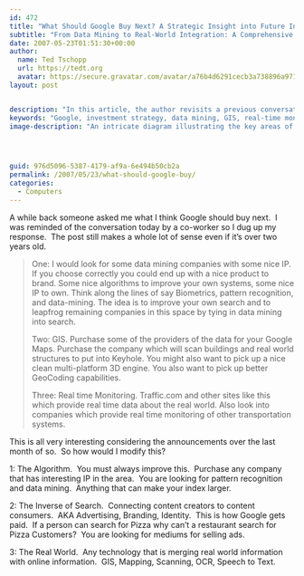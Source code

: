```yaml
---
id: 472
title: "What Should Google Buy Next? A Strategic Insight into Future Investments"
subtitle: "From Data Mining to Real-World Integration: A Comprehensive Analysis"
date: 2007-05-23T01:51:30+00:00
author:
  name: Ted Tschopp
  url: https://tedt.org
  avatar: https://secure.gravatar.com/avatar/a76b4d6291cecb3a738896a971bfb903?s=512&d=mp&r=g
layout: post


description: "In this article, the author revisits a previous conversation on what Google should invest in next, covering aspects like data mining, pattern recognition, GIS, real-time monitoring, algorithms, and the connection between content creators and consumers. The insights provided offer a thoughtful look at potential areas of growth and innovation for the tech giant."
keywords: "Google, investment strategy, data mining, GIS, real-time monitoring, pattern recognition, algorithms, advertising, branding, content creation, content consumption, real-world information, online integration"
image-description: "An intricate diagram illustrating the key areas of investment suggested for Google, including icons and visual elements representing data mining, GIS, real-time monitoring, algorithms, and the connection between real-world and online information, symbolizing the multifaceted approach to growth and innovation."




guid: 976d5096-5387-4179-af9a-6e494b50cb2a
permalink: /2007/05/23/what-should-google-buy/
categories:
  - Computers
---
```

A while back someone asked me what I think Google should buy next.&#160; I was reminded of the conversation today by a co-worker so I dug up my response.&#160; The post still makes a whole lot of sense even if it’s over two years old.

> One: I would look for some data mining companies with some nice IP. If you choose correctly you could end up with a nice product to brand. Some nice algorithms to improve your own systems, some nice IP to own. Think along the lines of say Biometrics, pattern recognition, and data-mining. The idea is to improve your own search and to leapfrog remaining companies in this space by tying in data mining into search.
> 
> Two: GIS. Purchase some of the providers of the data for your Google Maps. Purchase the company which will scan buildings and real world structures to put into Keyhole. You might also want to pick up a nice clean multi-platform 3D engine. You also want to pick up better GeoCoding capabilities.
> 
> Three: Real time Monitoring. Traffic.com and other sites like this which provide real time data about the real world. Also look into companies which provide real time monitoring of other transportation systems.

This is all very interesting considering the announcements over the last month of so.&#160; So how would I modify this?

1: The Algorithm.&#160; You must always improve this.&#160; Purchase any company that has interesting IP in the area.&#160; You are looking for pattern recognition and data mining.&#160; Anything that can make your index larger.

2: The Inverse of Search.&#160; Connecting content creators to content consumers.&#160; AKA Advertising, Branding, Identity.&#160; This is how Google gets paid.&#160; If a person can search for Pizza why can’t a restaurant search for Pizza Customers?&#160; You are looking for mediums for selling ads.&#160;

3: The Real World.&#160; Any technology that is merging real world information with online information.&#160; GIS, Mapping, Scanning, OCR, Speech to Text.
